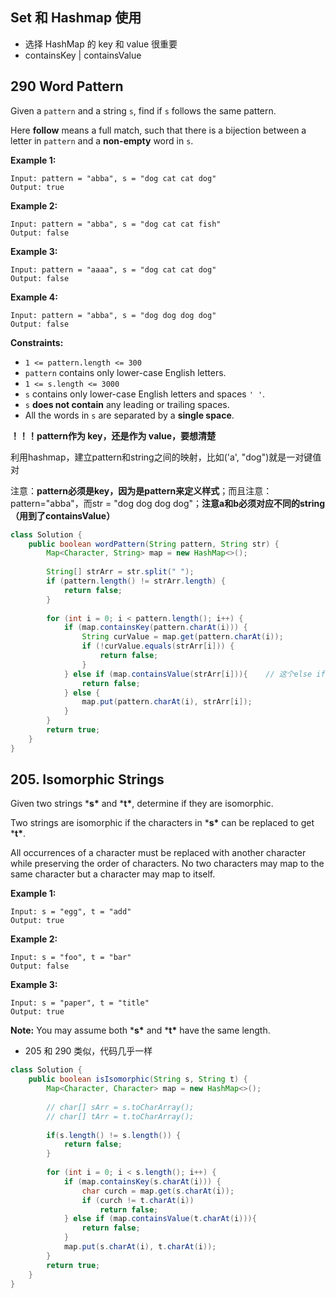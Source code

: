 ## Set 和 Hashmap 使用



- 选择 HashMap 的 key 和 value 很重要
- containsKey    |      containsValue

## 290 Word Pattern

Given a `pattern` and a string `s`, find if `s` follows the same pattern.

Here **follow** means a full match, such that there is a bijection between a letter in `pattern` and a **non-empty** word in `s`.

 

**Example 1:**

```
Input: pattern = "abba", s = "dog cat cat dog"
Output: true
```

**Example 2:**

```
Input: pattern = "abba", s = "dog cat cat fish"
Output: false
```

**Example 3:**

```
Input: pattern = "aaaa", s = "dog cat cat dog"
Output: false
```

**Example 4:**

```
Input: pattern = "abba", s = "dog dog dog dog"
Output: false
```

 

**Constraints:**

- `1 <= pattern.length <= 300`
- `pattern` contains only lower-case English letters.
- `1 <= s.length <= 3000`
- `s` contains only lower-case English letters and spaces `' '`.
- `s` **does not contain** any leading or trailing spaces.
- All the words in `s` are separated by a **single space**.



**！！！pattern作为 key，还是作为 value，要想清楚**

利用hashmap，建立pattern和string之间的映射，比如('a', "dog")就是一对键值对

注意：**pattern必须是key，因为是pattern来定义样式**；而且注意：pattern="abba"，而str = "dog dog dog dog"；**注意a和b必须对应不同的string（用到了containsValue）**

~~~java
class Solution {
    public boolean wordPattern(String pattern, String str) {
        Map<Character, String> map = new HashMap<>();
        
        String[] strArr = str.split(" ");
        if (pattern.length() != strArr.length) {
            return false;
        }
        
        for (int i = 0; i < pattern.length(); i++) {
            if (map.containsKey(pattern.charAt(i))) {
                String curValue = map.get(pattern.charAt(i));
                if (!curValue.equals(strArr[i])) {
                    return false;
                }
            } else if (map.containsValue(strArr[i])){    // 这个else if分支很重要啊啊
                return false; 
            } else {
                map.put(pattern.charAt(i), strArr[i]);
            }
        }
        return true;
    }
}
~~~



## 205. Isomorphic Strings

Given two strings ***s\*** and ***t\***, determine if they are isomorphic.

Two strings are isomorphic if the characters in ***s\*** can be replaced to get ***t\***.

All occurrences of a character must be replaced with another character while preserving the order of characters. No two characters may map to the same character but a character may map to itself.

**Example 1:**

```
Input: s = "egg", t = "add"
Output: true
```

**Example 2:**

```
Input: s = "foo", t = "bar"
Output: false
```

**Example 3:**

```
Input: s = "paper", t = "title"
Output: true
```

**Note:**
You may assume both ***s\*** and ***t\*** have the same length.



- 205 和 290 类似，代码几乎一样

~~~java
class Solution {
    public boolean isIsomorphic(String s, String t) {
        Map<Character, Character> map = new HashMap<>();
        
        // char[] sArr = s.toCharArray();
        // char[] tArr = t.toCharArray();
        
        if(s.length() != s.length()) {
            return false;
        }
        
        for (int i = 0; i < s.length(); i++) {
            if (map.containsKey(s.charAt(i))) {
                char curch = map.get(s.charAt(i));
                if (curch != t.charAt(i))
                    return false;
            } else if (map.containsValue(t.charAt(i))){
                return false;
            }
            map.put(s.charAt(i), t.charAt(i));
        }
        return true;
    }
}
~~~

